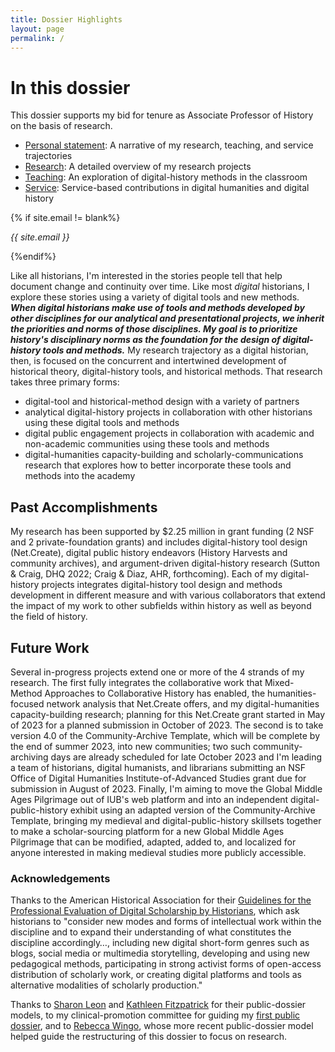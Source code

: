 ```yaml
---
title: Dossier Highlights
layout: page
permalink: /
---
```


<div class="quote-inline-wrap-article-content">
<div class="quote-inline-wrap">
<div class="quote-inline-testimonial" markdown="1">

# In this dossier

This dossier supports my bid for tenure as Associate Professor of History on the basis of research.

- [Personal statement](/statement/): A narrative of my research, teaching, and service trajectories
- [Research](/research/): A detailed overview of my research projects
- [Teaching](/teaching/): An exploration of digital-history methods in the classroom
- [Service](/service/): Service-based contributions in digital humanities and digital history
 
{% if site.email != blank%}<p><em>{{ site.email }}</em></p>{%endif%}
</div>
</div>
</div>

Like all historians, I'm interested in the stories people tell that help document change and continuity over time. Like most *digital* historians, I explore these stories using a variety of digital tools and new methods. ***When digital historians make use of tools and methods developed by other disciplines for our analytical and presentational projects, we inherit the priorities and norms of those disciplines. My goal is to prioritize history's disciplinary norms as the foundation for the design of digital-history tools and methods.*** My research trajectory as a digital historian, then, is focused on the concurrent and intertwined development of historical theory, digital-history tools, and historical methods. That research takes three primary forms:

- digital-tool and historical-method design with a variety of partners
- analytical digital-history projects in collaboration with other historians using these digital tools and methods
- digital public engagement projects in collaboration with academic and non-academic communities using these tools and methods
- digital-humanities capacity-building and scholarly-communications research that explores how to better incorporate these tools and methods into the academy

## Past Accomplishments

My research has been supported by $2.25 million in grant funding (2 NSF and 2 private-foundation grants) and includes digital-history tool design (Net.Create), digital public history endeavors (History Harvests and community archives), and argument-driven digital-history research (Sutton & Craig, DHQ 2022; Craig & Diaz, AHR, forthcoming). Each of my digital-history projects integrates digital-history tool design and methods development in different measure and with various collaborators that extend the impact of my work to other subfields within history as well as beyond the field of history.

## Future Work

Several in-progress projects extend one or more of the 4 strands of my research. The first fully integrates the collaborative work that Mixed-Method Approaches to Collaborative History has enabled, the humanities-focused network analysis that Net.Create offers, and my digital-humanities capacity-building research; planning for this Net.Create grant started in May of 2023 for a planned submission in October of 2023. The second is to take version 4.0 of the Community-Archive Template, which will be complete by the end of summer 2023, into new communities; two such community-archiving days are already scheduled for late October 2023 and I'm leading a team of historians, digital humanists, and librarians submitting an NSF Office of Digital Humanities Institute-of-Advanced Studies grant due for submission in August of 2023. Finally, I'm aiming to move the Global Middle Ages Pilgrimage out of IUB's web platform and into an independent digital-public-history exhibit using an adapted version of the Community-Archive Template, bringing my medieval and digital-public-history skillsets together to make a scholar-sourcing platform for a new Global Middle Ages Pilgrimage that can be modified, adapted, added to, and localized for anyone interested in making medieval studies more publicly accessible.

### Acknowledgements

Thanks to the American Historical Association for their [Guidelines for the Professional Evaluation of Digital Scholarship by Historians](https://www.historians.org/teaching-and-learning/digital-history-resources/evaluation-of-digital-scholarship-in-history/guidelines-for-the-professional-evaluation-of-digital-scholarship-by-historians), which ask historians to "consider new modes and forms of intellectual work within the discipline and to expand their understanding of what constitutes the discipline accordingly…, including new digital short-form genres such as blogs, social media or multimedia storytelling, developing and using new pedagogical methods, participating in strong activist forms of open-access distribution of scholarly work, or creating digital platforms and tools as alternative modalities of scholarly production."

Thanks to [Sharon Leon](http://www.6floors.org/dossier/) and [Kathleen Fitzpatrick](https://machines.kfitz.info/dossier/) for their public-dossier models, to my clinical-promotion committee for guiding my [first public dossier](https://kalanicraig.com/dossier/), and to [Rebecca Wingo](http://rebeccawingo.com/dossier/), whose more recent public-dossier model helped guide the restructuring of this dossier to focus on research.
